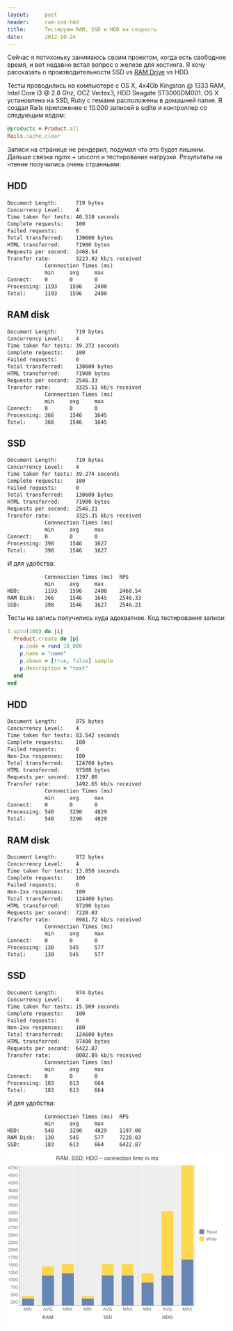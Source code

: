 ```yaml
---
layout:     post
header:     ram-ssd-hdd
title:      Тестируем RAM, SSD и HDD на скорость
date:       2012-10-24
---
```


Сейчас я потихоньку занимаюсь своим проектом, когда есть свободное время, и вот недавно встал вопрос о железе для хостинга. Я хочу рассказать о производительности SSD vs [RAM Drive](http://ru.wikipedia.org/wiki/RAM_drive) vs HDD.

Тесты проводились на компьютере с OS X, 4x4Gb Kingston @ 1333 RAM, Intel Core i3 @ 2.8 Ghz, OCZ Vertex3, HDD Seagate ST3000DM001. OS X установлена на SSD, Ruby с гемами расположены в домашней папке. Я создал Rails приложение с 10.000 записей в sqlite и контроллер со следующим кодом:

```ruby
@products = Product.all
Rails.cache.clear
```

Записи на странице не рендерил, подумал что это будет лишним. Дальше связка nginx + unicorn и тестирование нагрузки. Результаты на чтение получились очень странными:

HDD
---

```
Document Length:      719 bytes
Concurrency Level:    4
Time taken for tests: 40.510 seconds
Complete requests:    100
Failed requests:      0
Total transferred:    130600 bytes
HTML transferred:     71900 bytes
Requests per second:  2468.54
Transfer rate:        3223.92 kb/s received
            Connnection Times (ms)
            min     avg     max
Connect:    0       0       0
Processing: 1193    1596    2400
Total:      1193    1596    2400
```

RAM disk
--------

```
Document Length:      719 bytes
Concurrency Level:    4
Time taken for tests: 39.272 seconds
Complete requests:    100
Failed requests:      0
Total transferred:    130600 bytes
HTML transferred:     71900 bytes
Requests per second:  2546.33
Transfer rate:        3325.51 kb/s received
            Connnection Times (ms)
            min     avg     max
Connect:    0       0       0
Processing: 366     1546    1645
Total:      366     1546    1645
```

SSD
---

```
Document Length:      719 bytes
Concurrency Level:    4
Time taken for tests: 39.274 seconds
Complete requests:    100
Failed requests:      0
Total transferred:    130600 bytes
HTML transferred:     71900 bytes
Requests per second:  2546.21
Transfer rate:        3325.35 kb/s received
            Connnection Times (ms)
            min     avg     max
Connect:    0       0       0
Processing: 398     1546    1627
Total:      398     1546    1627
```

И для удобства:

```
            Connnection Times (ms)  RPS
            min     avg     max
HDD:        1193    1596    2400    2468.54
RAM Disk:   366     1546    1645    2546.33
SSD:        398     1546    1627    2546.21
```

Тесты на запись получились куда адекватнее. Код тестирования записи:

```ruby
1.upto(100) do |i|
  Product.create do |p|
    p.code = rand 10_000
    p.name = "name"
    p.shown = [true, false].sample
    p.description = "text"
  end
end
```

HDD
---

```
Document Length:      975 bytes
Concurrency Level:    4
Time taken for tests: 83.542 seconds
Complete requests:    100
Failed requests:      0
Non-2xx responses:    100
Total transferred:    124700 bytes
HTML transferred:     97500 bytes
Requests per second:  1197.00
Transfer rate:        1492.65 kb/s received
            Connnection Times (ms)
            min     avg     max
Connect:    0       0       0
Processing: 540     3290    4829
Total:      540     3290    4829
```

RAM disk
--------

```
Document Length:      972 bytes
Concurrency Level:    4
Time taken for tests: 13.850 seconds
Complete requests:    100
Failed requests:      0
Non-2xx responses:    100
Total transferred:    124400 bytes
HTML transferred:     97200 bytes
Requests per second:  7220.03
Transfer rate:        8981.72 kb/s received
            Connnection Times (ms)
            min     avg     max
Connect:    0       0       0
Processing: 130     545     577
Total:      130     545     577
```

SSD
---

```
Document Length:      974 bytes
Concurrency Level:    4
Time taken for tests: 15.569 seconds
Complete requests:    100
Failed requests:      0
Non-2xx responses:    100
Total transferred:    124600 bytes
HTML transferred:     97400 bytes
Requests per second:  6422.87
Transfer rate:        8002.89 kb/s received
            Connnection Times (ms)
            min     avg     max
Connect:    0       0       0
Processing: 183     613     664
Total:      183     613     664
```

И для удобства:

```
            Connnection Times (ms)  RPS
            min     avg     max
HDD:        540     3290    4829    1197.00
RAM Disk:   130     545     577     7220.03
SSD:        183     613     664     6422.87
```

![chart](/images/ram-ssd-hdd/chart.png)
